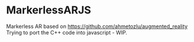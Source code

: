 # MarkerlessARJS
Markerless AR based on https://github.com/ahmetozlu/augmented_reality
Trying to port the C++ code into javascript - WIP.
